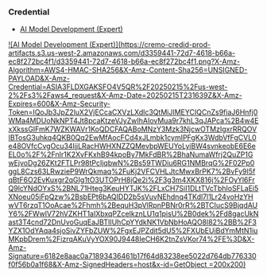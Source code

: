 ### Credential
- [AI Model Development (Expert)](https://api.credid.asu.edu/v1/public/badges/dc43b02a-3cc5-4196-b0fb-ca58l/image)

[![AI Model Development (Expert)](https://cremo-credid-prod-artifacts.s3.us-west-2.amazonaws.com/d3359441-72d7-4618-b66a-ec8f272bc4f1/d3359441-72d7-4618-b66a-ec8f272bc4f1.png?X-Amz-Algorithm=AWS4-HMAC-SHA256&X-Amz-Content-Sha256=UNSIGNED-PAYLOAD&X-Amz-Credential=ASIA3FLDXGAKSFO4V5QR%2F20250215%2Fus-west-2%2Fs3%2Faws4_request&X-Amz-Date=20250215T231639Z&X-Amz-Expires=600&X-Amz-Security-Token=IQoJb3JpZ2luX2VjECcaCXVzLXdlc3QtMiJIMEYCIQCnZs9fiaJ6Hnfj0WMa4MDUoNkNPT4Jt8pcaKtzeVJyZwIhAIovMua9r7khL3qJAPca%2B4w4ExXkssGIFmK7WZKWAVr1KoQDCFAQABoMNzY3Mzk3NjcwOTMzIgxrRRQOVIBTosG3uhkq4QKB0Qq2EwMfAocFCd4xJLmbk1cymIPFgKx3WdbVfFgCVL0e48OVfcCvgOcu34IjjLRacHWHXNZZQMevbpWEUYoLyiBW4svnkeobE6E6eEL0o%2F%2FnIr1K2XvFKxhB94kpoBy7MkFdBR%2BhaNumaWfrj2QuZP1GwEjvoDg26ZKt2FTLPr98tPcIjqbwN%2Bs59TWDiu6RG1NMBrqG%2F02Pp0ggL8Czs63LRwzieP9WrQkmaq%2FuKj2VFCVHLJtcMwxBrPK7%2BvFy9I5fqBtF6O2EvKuxgr2qGIg1tO3UTOPrH8jQe2i%2F3g3m4XKX816j%2FOyYl6FrQ9lcYNdOYxS%2BNL71Hteg3KeuHYTJK%2FLxCH7SiI1DLtTVcTbhIoSFLaEi5XNoeu05iFpQzw%2BsbEPt6bAQIDD2b5sVuvNEhdnq4TKdl7l1Lr24voHzYHwVT6rzqT1OoAcae%2Fhmh%2BequH3pVlRpnPBNr0rR%2BTCIucS9BjqdAUY6%2FWwlV72hVZKHT1aIXbxqPZceIkznLU1q1pisU%2B0dek%2Fd8gacUkNast3T4cnd72DnUvoGuqEaJBTIIUhCpYYdkNK1VbNbHoAQO8l82%2BB%2F3YZX1OdYAqa4sjoSivZYFbZUW%2FgxEJPZdit5dU5%2FXUbEUiBdYmMtN1iuMKpbDrem%2FizrqAKuVyYOX90J9448IeCH6K2tnZsVKor74%2FE%3D&X-Amz-Signature=6182e8aac0a71893436461b17f64d83238ee5022d764db776330f0f56b0a1f68&X-Amz-SignedHeaders=host&x-id=GetObject =200x200)](https://asuevents.asu.edu/event/visual-ai-hackathon-asu )
